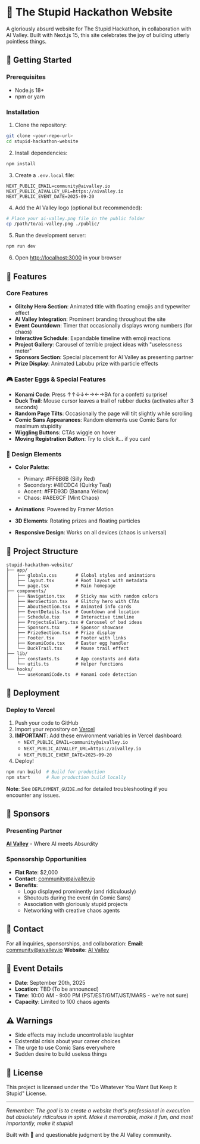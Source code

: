 # 🤪 The Stupid Hackathon Website

A gloriously absurd website for The Stupid Hackathon, in collaboration with AI Valley. Built with Next.js 15, this site celebrates the joy of building utterly pointless things.

## 🚀 Getting Started

### Prerequisites

- Node.js 18+ 
- npm or yarn

### Installation

1. Clone the repository:
```bash
git clone <your-repo-url>
cd stupid-hackathon-website
```

2. Install dependencies:
```bash
npm install
```

3. Create a `.env.local` file:
```env
NEXT_PUBLIC_EMAIL=community@aivalley.io
NEXT_PUBLIC_AIVALLEY_URL=https://aivalley.io
NEXT_PUBLIC_EVENT_DATE=2025-09-20
```

4. Add the AI Valley logo (optional but recommended):
```bash
# Place your ai-valley.png file in the public folder
cp /path/to/ai-valley.png ./public/
```

5. Run the development server:
```bash
npm run dev
```

6. Open [http://localhost:3000](http://localhost:3000) in your browser

## 🎪 Features

### Core Features
- **Glitchy Hero Section**: Animated title with floating emojis and typewriter effect
- **AI Valley Integration**: Prominent branding throughout the site
- **Event Countdown**: Timer that occasionally displays wrong numbers (for chaos)
- **Interactive Schedule**: Expandable timeline with emoji reactions
- **Project Gallery**: Carousel of terrible project ideas with "uselessness meter"
- **Sponsors Section**: Special placement for AI Valley as presenting partner
- **Prize Display**: Animated Labubu prize with particle effects

### 🎮 Easter Eggs & Special Features
- **Konami Code**: Press ↑↑↓↓←→←→BA for a confetti surprise!
- **Duck Trail**: Mouse cursor leaves a trail of rubber ducks (activates after 3 seconds)
- **Random Page Tilts**: Occasionally the page will tilt slightly while scrolling
- **Comic Sans Appearances**: Random elements use Comic Sans for maximum stupidity
- **Wiggling Buttons**: CTAs wiggle on hover
- **Moving Registration Button**: Try to click it... if you can!

### 🎨 Design Elements
- **Color Palette**:
  - Primary: #FF6B6B (Silly Red)
  - Secondary: #4ECDC4 (Quirky Teal)
  - Accent: #FFD93D (Banana Yellow)
  - Chaos: #A8E6CF (Mint Chaos)

- **Animations**: Powered by Framer Motion
- **3D Elements**: Rotating prizes and floating particles
- **Responsive Design**: Works on all devices (chaos is universal)

## 📁 Project Structure

```
stupid-hackathon-website/
├── app/
│   ├── globals.css       # Global styles and animations
│   ├── layout.tsx        # Root layout with metadata
│   └── page.tsx          # Main homepage
├── components/
│   ├── Navigation.tsx    # Sticky nav with random colors
│   ├── HeroSection.tsx   # Glitchy hero with CTAs
│   ├── AboutSection.tsx  # Animated info cards
│   ├── EventDetails.tsx  # Countdown and location
│   ├── Schedule.tsx      # Interactive timeline
│   ├── ProjectsGallery.tsx # Carousel of bad ideas
│   ├── Sponsors.tsx      # Sponsor showcase
│   ├── PrizeSection.tsx  # Prize display
│   ├── Footer.tsx        # Footer with links
│   ├── KonamiCode.tsx    # Easter egg handler
│   └── DuckTrail.tsx     # Mouse trail effect
├── lib/
│   ├── constants.ts      # App constants and data
│   └── utils.ts          # Helper functions
└── hooks/
    └── useKonamiCode.ts  # Konami code detection

```

## 🚀 Deployment

### Deploy to Vercel

1. Push your code to GitHub
2. Import your repository on [Vercel](https://vercel.com)
3. **IMPORTANT**: Add these environment variables in Vercel dashboard:
   - `NEXT_PUBLIC_EMAIL=community@aivalley.io`
   - `NEXT_PUBLIC_AIVALLEY_URL=https://aivalley.io`
   - `NEXT_PUBLIC_EVENT_DATE=2025-09-20`
4. Deploy!

```bash
npm run build  # Build for production
npm start      # Run production build locally
```

**Note**: See `DEPLOYMENT_GUIDE.md` for detailed troubleshooting if you encounter any issues.

## 🤝 Sponsors

### Presenting Partner
**[AI Valley](https://aivalley.io)** - Where AI meets Absurdity

### Sponsorship Opportunities
- **Flat Rate**: $2,000
- **Contact**: community@aivalley.io
- **Benefits**: 
  - Logo displayed prominently (and ridiculously)
  - Shoutouts during the event (in Comic Sans)
  - Association with gloriously stupid projects
  - Networking with creative chaos agents

## 📧 Contact

For all inquiries, sponsorships, and collaboration:
**Email**: community@aivalley.io
**Website**: [AI Valley](https://aivalley.io)

## 🎯 Event Details

- **Date**: September 20th, 2025
- **Location**: TBD (To be announced)
- **Time**: 10:00 AM - 9:00 PM (PST/EST/GMT/JST/MARS - we're not sure)
- **Capacity**: Limited to 100 chaos agents

## ⚠️ Warnings

- Side effects may include uncontrollable laughter
- Existential crisis about your career choices
- The urge to use Comic Sans everywhere
- Sudden desire to build useless things

## 📝 License

This project is licensed under the "Do Whatever You Want But Keep It Stupid" License.

---

*Remember: The goal is to create a website that's professional in execution but absolutely ridiculous in spirit. Make it memorable, make it fun, and most importantly, make it stupid!*

Built with 💩 and questionable judgment by the AI Valley community.